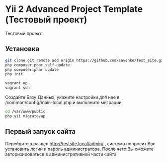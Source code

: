 Yii 2 Advanced Project Template (Тестовый проект)
===============================

Тестовый проект. 

## Установка

```bash
git clone git remote add origin https://github.com/savenko/test_site.git .
php composer.phar self-update
php composer.phar update
php init

vagrant up
vagrant ssh
```
Создайте Базу Данных, укажите настройки для нее в /common/config/main-local.php и выполните миграции

```bash
cd /var/www/public
php yii migrate/up
```


## Первый запуск сайта

Перейдите в раздел http://testsite.local/admin/ , 
система попросит Вас установить логин и пароль 
администратора. После чего Вы сможете авторизироваться 
в административной части сайта